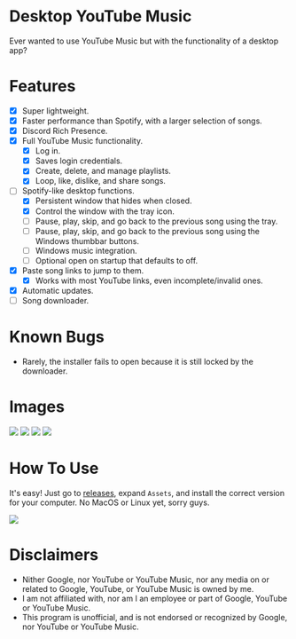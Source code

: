 # Desktop YouTube Music
Ever wanted to use YouTube Music but with the functionality of a desktop app?

# Features

- [x] Super lightweight.
- [x] Faster performance than Spotify, with a larger selection of songs.
- [x] Discord Rich Presence.
- [x] Full YouTube Music functionality.
  - [x] Log in.
  - [x] Saves login credentials.
  - [x] Create, delete, and manage playlists.
  - [x] Loop, like, dislike, and share songs.
- [ ] Spotify-like desktop functions.
  - [x] Persistent window that hides when closed.
  - [x] Control the window with the tray icon.
  - [ ] Pause, play, skip, and go back to the previous song using the tray.
  - [ ] Pause, play, skip, and go back to the previous song using the Windows thumbbar buttons.
  - [ ] Windows music integration.
  - [ ] Optional open on startup that defaults to off.
- [x] Paste song links to jump to them.
  - [x] Works with most YouTube links, even incomplete/invalid ones.
- [x] Automatic updates.
- [ ] Song downloader.

# Known Bugs

- Rarely, the installer fails to open because it is still locked by the downloader.

# Images

<img src="https://i.vgy.me/kQVHwG.png" />

<img src="https://i.vgy.me/pJDHHU.png" />

<img src="https://i.vgy.me/qEGICa.png" />

<img src="https://i.vgy.me/Cbr2ZB.png" />

# How To Use

It's easy! Just go to [releases](https://github.com/KyzaGitHub/Desktop-YouTube-Music/releases), expand `Assets`, and install the correct version for your computer. No MacOS or Linux yet, sorry guys.

<img src="https://i.vgy.me/lqzdCn.png" />

# Disclaimers

- Nither Google, nor YouTube or YouTube Music, nor any media on or related to Google, YouTube, or YouTube Music is owned by me.
- I am not affiliated with, nor am I an employee or part of Google, YouTube or YouTube Music.
- This program is unofficial, and is not endorsed or recognized by Google, nor YouTube or YouTube Music.
